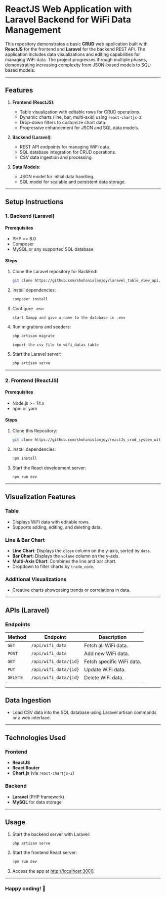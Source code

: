 # ReactJS Web Application with Laravel Backend for WiFi Data Management

This repository demonstrates a basic **CRUD** web application built with **ReactJS** for the frontend and **Laravel** for the backend REST API. The application includes data visualizations and editing capabilities for managing WiFi data. The project progresses through multiple phases, demonstrating increasing complexity from JSON-based models to SQL-based models.


---

## Features
1. **Frontend (ReactJS)**:
   - Table visualization with editable rows for CRUD operations.
   - Dynamic charts (line, bar, multi-axis) using `react-chartjs-2`.
   - Drop-down filters to customize chart data.
   - Progressive enhancement for JSON and SQL data models.

2. **Backend (Laravel)**:
   - REST API endpoints for managing WiFi data.
   - SQL database integration for CRUD operations.
   - CSV data ingestion and processing.

3. **Data Models**:
   - JSON model for initial data handling.
   - SQL model for scalable and persistent data storage.

---

## Setup Instructions

### 1. **Backend (Laravel)**

#### Prerequisites
- PHP >= 8.0
- Composer
- MySQL or any supported SQL database

#### Steps
1. Clone the Laravel repository for BackEnd:
   ```bash
   git clone https://github.com/shohanislamjoy/laravel_table_view_api.git
   
2. Install dependencies:
   ```bash
   composer install
   ```
3. Configure `.env`:
   ```plaintext
   start Xampp and give a name to the database in .env
4. Run migrations and seeders:
   ```bash
   php artisan migrate 
   ```
   ```plaintext
   import the csv file to wifi_datas table
   
5. Start the Laravel server:
   ```bash
   php artisan serve
   ```

---

### 2. **Frontend (ReactJS)**

#### Prerequisites
- Node.js >= 14.x
- npm or yarn

#### Steps
1. Clone this Repository:
   ```bash
   git clone https://github.com/shohanislamjoy/reactJs_crud_system_with_table_chart_view.git
   ```
2. Install dependencies:
   ```bash
   npm install 
   ```
3. Start the React development server:
   ```bash
   npm run dev
   ```
   



---

## Visualization Features

### Table
- Displays WiFi data with editable rows.
- Supports adding, editing, and deleting data.

### Line & Bar Chart
- **Line Chart**: Displays the `close` column on the y-axis, sorted by `date`.
- **Bar Chart**: Displays the `volume` column on the y-axis.
- **Multi-Axis Chart**: Combines the line and bar chart.
- Dropdown to filter charts by `trade_code`.

### Additional Visualizations
- Creative charts showcasing trends or correlations in data.

---

## APIs (Laravel)

### Endpoints
| Method | Endpoint               | Description              |
|--------|-------------------------|--------------------------|
| `GET`  | `/api/wifi_data`       | Fetch all WiFi data.     |
| `POST` | `/api/wifi_data`       | Add new WiFi data.       |
| `GET`  | `/api/wifi_data/{id}`  | Fetch specific WiFi data.|
| `PUT`  | `/api/wifi_data/{id}`  | Update WiFi data.        |
| `DELETE` | `/api/wifi_data/{id}`| Delete WiFi data.        |

---

## Data Ingestion
- Load CSV data into the SQL database using Laravel artisan commands or a web interface.

---

## Technologies Used

### Frontend
- **ReactJS**
- **React Router**
- **Chart.js** (via `react-chartjs-2`)

### Backend
- **Laravel** (PHP framework)
- **MySQL** for data storage

---

## Usage

1. Start the backend server with Laravel:
   ```bash
   php artisan serve
   ```
2. Start the frontend React server:
   ```bash
   npm run dev
   ```
3. Access the app at [http://localhost:3000](http://localhost:3000).

---

### Happy coding! 🎉
